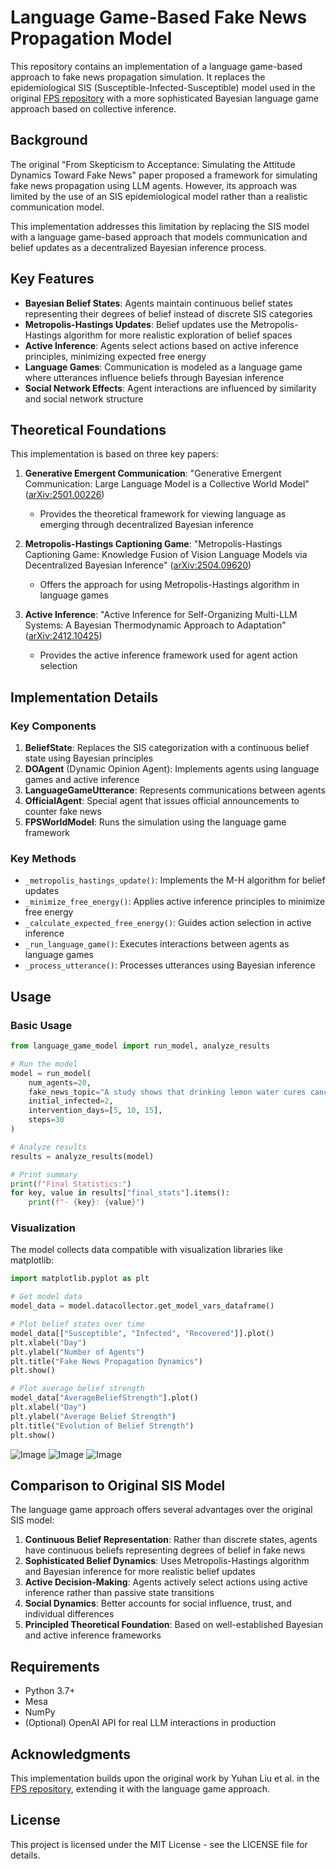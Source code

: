 # Language Game-Based Fake News Propagation Model

This repository contains an implementation of a language game-based approach to fake news propagation simulation. It replaces the epidemiological SIS (Susceptible-Infected-Susceptible) model used in the original [FPS repository](https://github.com/LiuYuHan31/FPS) with a more sophisticated Bayesian language game approach based on collective inference.

## Background

The original "From Skepticism to Acceptance: Simulating the Attitude Dynamics Toward Fake News" paper proposed a framework for simulating fake news propagation using LLM agents. However, its approach was limited by the use of an SIS epidemiological model rather than a realistic communication model.

This implementation addresses this limitation by replacing the SIS model with a language game-based approach that models communication and belief updates as a decentralized Bayesian inference process.

## Key Features

- **Bayesian Belief States**: Agents maintain continuous belief states representing their degrees of belief instead of discrete SIS categories
- **Metropolis-Hastings Updates**: Belief updates use the Metropolis-Hastings algorithm for more realistic exploration of belief spaces
- **Active Inference**: Agents select actions based on active inference principles, minimizing expected free energy
- **Language Games**: Communication is modeled as a language game where utterances influence beliefs through Bayesian inference
- **Social Network Effects**: Agent interactions are influenced by similarity and social network structure

## Theoretical Foundations

This implementation is based on three key papers:

1. **Generative Emergent Communication**: "Generative Emergent Communication: Large Language Model is a Collective World Model" ([arXiv:2501.00226](https://arxiv.org/abs/2501.00226))
   - Provides the theoretical framework for viewing language as emerging through decentralized Bayesian inference

2. **Metropolis-Hastings Captioning Game**: "Metropolis-Hastings Captioning Game: Knowledge Fusion of Vision Language Models via Decentralized Bayesian Inference" ([arXiv:2504.09620](https://arxiv.org/abs/2504.09620))
   - Offers the approach for using Metropolis-Hastings algorithm in language games

3. **Active Inference**: "Active Inference for Self-Organizing Multi-LLM Systems: A Bayesian Thermodynamic Approach to Adaptation" ([arXiv:2412.10425](https://arxiv.org/abs/2412.10425))
   - Provides the active inference framework used for agent action selection

## Implementation Details

### Key Components

1. **BeliefState**: Replaces the SIS categorization with a continuous belief state using Bayesian principles
2. **DOAgent** (Dynamic Opinion Agent): Implements agents using language games and active inference
3. **LanguageGameUtterance**: Represents communications between agents
4. **OfficialAgent**: Special agent that issues official announcements to counter fake news
5. **FPSWorldModel**: Runs the simulation using the language game framework

### Key Methods

- `_metropolis_hastings_update()`: Implements the M-H algorithm for belief updates
- `_minimize_free_energy()`: Applies active inference principles to minimize free energy
- `_calculate_expected_free_energy()`: Guides action selection in active inference
- `_run_language_game()`: Executes interactions between agents as language games
- `_process_utterance()`: Processes utterances using Bayesian inference

## Usage

### Basic Usage

```python
from language_game_model import run_model, analyze_results

# Run the model
model = run_model(
    num_agents=20,
    fake_news_topic="A study shows that drinking lemon water cures cancer",
    initial_infected=2,
    intervention_days=[5, 10, 15],
    steps=30
)

# Analyze results
results = analyze_results(model)

# Print summary
print(f"Final Statistics:")
for key, value in results["final_stats"].items():
    print(f"- {key}: {value}")
```

### Visualization

The model collects data compatible with visualization libraries like matplotlib:

```python
import matplotlib.pyplot as plt

# Get model data
model_data = model.datacollector.get_model_vars_dataframe()

# Plot belief states over time
model_data[["Susceptible", "Infected", "Recovered"]].plot()
plt.xlabel("Day")
plt.ylabel("Number of Agents")
plt.title("Fake News Propagation Dynamics")
plt.show()

# Plot average belief strength
model_data["AverageBeliefStrength"].plot()
plt.xlabel("Day")
plt.ylabel("Average Belief Strength")
plt.title("Evolution of Belief Strength")
plt.show()
```
![Image](https://github.com/user-attachments/assets/2a14fc44-03c1-4046-a045-f86d0624b3e5)
![Image](https://github.com/user-attachments/assets/13a50b5c-7384-41fc-a68a-511e0c7a8597)
![Image](https://github.com/user-attachments/assets/bf2fedf7-6bbf-45b7-85fc-41fc3fba7da7)

## Comparison to Original SIS Model

The language game approach offers several advantages over the original SIS model:

1. **Continuous Belief Representation**: Rather than discrete states, agents have continuous beliefs representing degrees of belief in fake news
2. **Sophisticated Belief Dynamics**: Uses Metropolis-Hastings algorithm and Bayesian inference for more realistic belief updates
3. **Active Decision-Making**: Agents actively select actions using active inference rather than passive state transitions
4. **Social Dynamics**: Better accounts for social influence, trust, and individual differences
5. **Principled Theoretical Foundation**: Based on well-established Bayesian and active inference frameworks

## Requirements

- Python 3.7+
- Mesa
- NumPy
- (Optional) OpenAI API for real LLM interactions in production

## Acknowledgments

This implementation builds upon the original work by Yuhan Liu et al. in the [FPS repository](https://github.com/LiuYuHan31/FPS), extending it with the language game approach.

## License

This project is licensed under the MIT License - see the LICENSE file for details.
